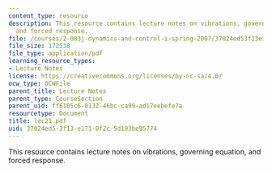 ```yaml
---
content_type: resource
description: This resource contains lecture notes on vibrations, governing equation,
  and forced response.
file: /courses/2-003j-dynamics-and-control-i-spring-2007/37024ed53f13e1710f2c5d193be95774_lec21.pdf
file_size: 172538
file_type: application/pdf
learning_resource_types:
- Lecture Notes
license: https://creativecommons.org/licenses/by-nc-sa/4.0/
ocw_type: OCWFile
parent_title: Lecture Notes
parent_type: CourseSection
parent_uid: ff6105c6-0132-46bc-ca99-ad17eebefe7a
resourcetype: Document
title: lec21.pdf
uid: 37024ed5-3f13-e171-0f2c-5d193be95774
---
```

This resource contains lecture notes on vibrations, governing equation, and forced response.